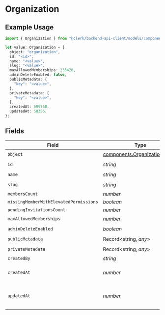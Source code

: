 # Organization

## Example Usage

```typescript
import { Organization } from "@clerk/backend-api-client/models/components";

let value: Organization = {
  object: "organization",
  id: "<id>",
  name: "<value>",
  slug: "<value>",
  maxAllowedMemberships: 233420,
  adminDeleteEnabled: false,
  publicMetadata: {
    "key": "<value>",
  },
  privateMetadata: {
    "key": "<value>",
  },
  createdAt: 689768,
  updatedAt: 58356,
};
```

## Fields

| Field                                                                          | Type                                                                           | Required                                                                       | Description                                                                    |
| ------------------------------------------------------------------------------ | ------------------------------------------------------------------------------ | ------------------------------------------------------------------------------ | ------------------------------------------------------------------------------ |
| `object`                                                                       | [components.OrganizationObject](../../models/components/organizationobject.md) | :heavy_check_mark:                                                             | N/A                                                                            |
| `id`                                                                           | *string*                                                                       | :heavy_check_mark:                                                             | N/A                                                                            |
| `name`                                                                         | *string*                                                                       | :heavy_check_mark:                                                             | N/A                                                                            |
| `slug`                                                                         | *string*                                                                       | :heavy_check_mark:                                                             | N/A                                                                            |
| `membersCount`                                                                 | *number*                                                                       | :heavy_minus_sign:                                                             | N/A                                                                            |
| `missingMemberWithElevatedPermissions`                                         | *boolean*                                                                      | :heavy_minus_sign:                                                             | N/A                                                                            |
| `pendingInvitationsCount`                                                      | *number*                                                                       | :heavy_minus_sign:                                                             | N/A                                                                            |
| `maxAllowedMemberships`                                                        | *number*                                                                       | :heavy_check_mark:                                                             | N/A                                                                            |
| `adminDeleteEnabled`                                                           | *boolean*                                                                      | :heavy_check_mark:                                                             | N/A                                                                            |
| `publicMetadata`                                                               | Record<string, *any*>                                                          | :heavy_check_mark:                                                             | N/A                                                                            |
| `privateMetadata`                                                              | Record<string, *any*>                                                          | :heavy_check_mark:                                                             | N/A                                                                            |
| `createdBy`                                                                    | *string*                                                                       | :heavy_minus_sign:                                                             | N/A                                                                            |
| `createdAt`                                                                    | *number*                                                                       | :heavy_check_mark:                                                             | Unix timestamp of creation.<br/>                                               |
| `updatedAt`                                                                    | *number*                                                                       | :heavy_check_mark:                                                             | Unix timestamp of last update.<br/>                                            |